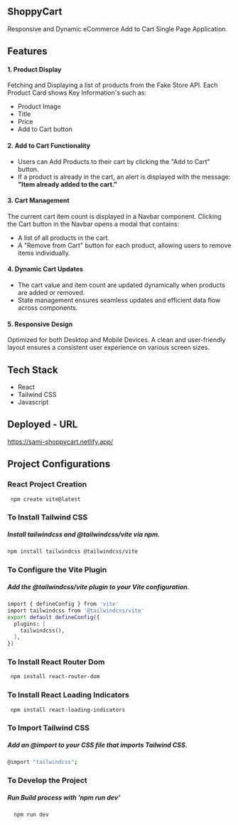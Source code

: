 ## **ShoppyCart**
Responsive and Dynamic eCommerce Add to Cart Single Page Application.

## Features
#### 1. Product Display
Fetching and Displaying a list of products from the Fake Store API.
Each Product Card shows Key Information's such as:
- Product Image
- Title
- Price
- Add to Cart button
  
####  2. Add to Cart Functionality
- Users can Add Products to their cart by clicking the "Add to Cart" button.
- If a product is already in the cart, an alert is displayed with the message: **"Item already added to the cart."**
  
#### 3. Cart Management
The current cart item count is displayed in a Navbar component.
Clicking the Cart button in the Navbar opens a modal that contains:
- A list of all products in the cart.
- A "Remove from Cart" button for each product, allowing users to remove items individually.
  
#### 4. Dynamic Cart Updates
- The cart value and item count are updated dynamically when products are added or removed.
- State management ensures seamless updates and efficient data flow across components.
   
####  5. Responsive Design
Optimized for both Desktop and Mobile Devices.
A clean and user-friendly layout ensures a consistent user experience on various screen sizes.

## Tech Stack
- React
- Tailwind CSS
- Javascript

## Deployed - URL
https://sami-shoppycart.netlify.app/

## Project Configurations

### React Project Creation
```bash
 npm create vite@latest
```

### To Install Tailwind CSS
##### Install tailwindcss and @tailwindcss/vite via npm.
```bash
npm install tailwindcss @tailwindcss/vite
```
### To Configure the Vite Plugin
##### Add the @tailwindcss/vite plugin to your Vite configuration.
```bash
import { defineConfig } from 'vite'
import tailwindcss from '@tailwindcss/vite'
export default defineConfig({
  plugins: [
    tailwindcss(),
  ],
})
```
### To Install React Router Dom
```bash
 npm install react-router-dom
```

### To Install React Loading Indicators
```bash
 npm install react-loading-indicators
```

### To Import Tailwind CSS
##### Add an @import to your CSS file that imports Tailwind CSS.
```bash
@import "tailwindcss";
```
### To Develop the Project
##### Run Build process with 'npm run dev' 
```bash
  npm run dev
```
